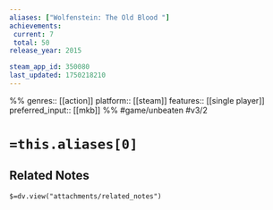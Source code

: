 ```yaml
---
aliases: ["Wolfenstein: The Old Blood "]
achievements:
 current: 7
 total: 50
release_year: 2015

steam_app_id: 350080
last_updated: 1750218210
---
```

%%
genres:: [[action]]
platform:: [[steam]]
features:: [[single player]]
preferred_input:: [[mkb]]
%%
#game/unbeaten
#v3/2

# `=this.aliases[0]`
## Related Notes
`$=dv.view("attachments/related_notes")`